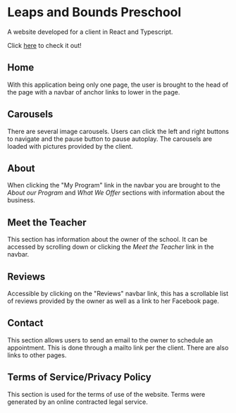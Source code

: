 # Leaps and Bounds Preschool

A website developed for a client in React and Typescript.

Click [here](http://leapsandboundsprek.com) to check it out!

## Home
With this application being only one page, the user is brought to the head of the page with a navbar of anchor links to lower in the page.

## Carousels
There are several image carousels. Users can click the left and right buttons to navigate and the pause button to pause autoplay. The carousels are loaded with pictures provided by the client.

## About
When clicking the "My Program" link in the navbar you are brought to the *About our Program* and *What We Offer* sections with information about the business.

## Meet the Teacher
This section has information about the owner of the school. It can be accessed by scrolling down or clicking the *Meet the Teacher* link in the navbar.

## Reviews
Accessible by clicking on the "Reviews" navbar link, this has a scrollable list of reviews provided by the owner as well as a link to her Facebook page.

## Contact
This section allows users to send an email to the owner to schedule an appointment. This is done through a mailto link per the client. There are also links to other pages.

## Terms of Service/Privacy Policy
This section is used for the terms of use of the website. Terms were generated by an online contracted legal service.
